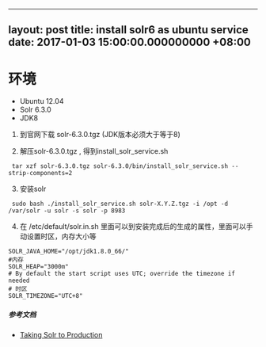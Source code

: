 ---
layout: post
title: install solr6 as ubuntu service
date: 2017-01-03 15:00:00.000000000 +08:00
------------------------------------------

# 环境
* Ubuntu 12.04 
* Solr 6.3.0
* JDK8

1. 到官网下载 solr-6.3.0.tgz (JDK版本必须大于等于8)

2. 解压solr-6.3.0.tgz , 得到install_solr_service.sh
```shell
 tar xzf solr-6.3.0.tgz solr-6.3.0/bin/install_solr_service.sh --strip-components=2
```

3. 安装solr
```shell
 sudo bash ./install_solr_service.sh solr-X.Y.Z.tgz -i /opt -d /var/solr -u solr -s solr -p 8983
```


4. 在 /etc/default/solr.in.sh 里面可以到安装完成后的生成的属性，里面可以手动设置时区，内存大小等
```
SOLR_JAVA_HOME="/opt/jdk1.8.0_66/"
#内存
SOLR_HEAP="3000m"
# By default the start script uses UTC; override the timezone if needed
# 时区
SOLR_TIMEZONE="UTC+8"
```

##### 参考文档
* [Taking Solr to Production](https://cwiki.apache.org/confluence/display/solr/Taking+Solr+to+Production)
